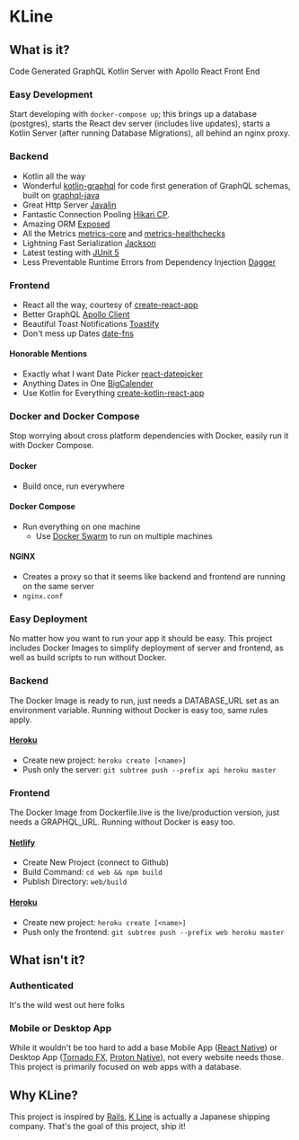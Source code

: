 # KLine

## What is it?

Code Generated GraphQL Kotlin Server with Apollo React Front End

### Easy Development
Start developing with ```docker-compose up```; this brings up a database (postgres), 
starts the React dev server (includes live updates), 
starts a Kotlin Server (after running Database Migrations), all behind an nginx proxy.

### Backend
- Kotlin all the way
- Wonderful [kotlin-graphql]() for code first generation of GraphQL schemas, built on [graphql-java]()
- Great Http Server [Javalin]()
- Fantastic Connection Pooling [Hikari CP]().
- Amazing ORM [Exposed]()
- All the Metrics [metrics-core]() and [metrics-healthchecks]()
- Lightning Fast Serialization [Jackson]()
- Latest testing with [JUnit 5]()
- Less Preventable Runtime Errors from Dependency Injection [Dagger]()

### Frontend
- React all the way, courtesy of [create-react-app]()
- Better GraphQL [Apollo Client]()
- Beautiful Toast Notifications [Toastify]()
- Don't mess up Dates [date-fns]()

#### Honorable Mentions
- Exactly what I want Date Picker [react-datepicker]()
- Anything Dates in One [BigCalender]()
- Use Kotlin for Everything [create-kotlin-react-app]()

### Docker and Docker Compose
Stop worrying about cross platform dependencies with Docker, easily run it with Docker Compose.

#### Docker
- Build once, run everywhere

#### Docker Compose
- Run everything on one machine
    - Use [Docker Swarm]() to run on multiple machines

#### NGINX
- Creates a proxy so that it seems like backend and frontend are running on the same server
- ```nginx.conf```

### Easy Deployment
No matter how you want to run your app it should be easy. This project includes Docker Images to simplify deployment of
server and frontend, as well as build scripts to run without Docker. 

### Backend
The Docker Image is ready to run, just needs a DATABASE_URL set as an environment variable. 
Running without Docker is easy too, same rules apply.

#### [Heroku](https://www.heroku.com/)
- Create new project: ```heroku create [<name>]```
- Push only the server: ```git subtree push --prefix api heroku master```

### Frontend
The Docker Image from Dockerfile.live is the live/production version, just needs a GRAPHQL_URL. 
Running without Docker is easy too.

#### [Netlify](https://www.netlify.com/)
- Create New Project (connect to Github)
- Build Command: ```cd web && npm build``` 
- Publish Directory: ```web/build```

#### [Heroku](https://www.heroku.com/)
- Create new project: ```heroku create [<name>]```
- Push only the frontend: ```git subtree push --prefix web heroku master```

## What isn't it?

### Authenticated
It's the wild west out here folks

### Mobile or Desktop App
While it wouldn't be too hard to add a base Mobile App ([React Native]()) or Desktop App ([Tornado FX](), [Proton Native]()), 
not every website needs those. This project is primarily focused on web apps with a database.

## Why KLine?
This project is inspired by [Rails](https://rubyonrails.org/), [K Line](https://en.wikipedia.org/wiki/K_Line) is actually a Japanese shipping company. That's the goal of this project, ship it!
